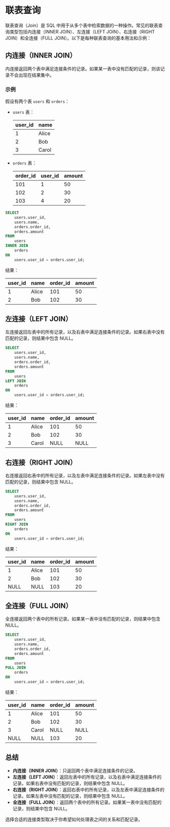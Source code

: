 # 联表查询

联表查询（Join）是 SQL 中用于从多个表中检索数据的一种操作。常见的联表查询类型包括内连接（INNER JOIN）、左连接（LEFT JOIN）、右连接（RIGHT JOIN）和全连接（FULL JOIN）。以下是每种联表查询的基本用法和示例：

## 内连接（INNER JOIN）

内连接返回两个表中满足连接条件的记录。如果某一表中没有匹配的记录，则该记录不会出现在结果集中。

### 示例

假设有两个表 `users` 和 `orders`：

- `users` 表：

  | user_id | name  |
  | ------- | ----- |
  | 1       | Alice |
  | 2       | Bob   |
  | 3       | Carol |

- `orders` 表：

  | order_id | user_id | amount |
  | -------- | ------- | ------ |
  | 101      | 1       | 50     |
  | 102      | 2       | 30     |
  | 103      | 4       | 20     |

```sql
SELECT
    users.user_id,
    users.name,
    orders.order_id,
    orders.amount
FROM
    users
INNER JOIN
    orders
ON
    users.user_id = orders.user_id;
```

结果：

| user_id | name  | order_id | amount |
| ------- | ----- | -------- | ------ |
| 1       | Alice | 101      | 50     |
| 2       | Bob   | 102      | 30     |

## 左连接（LEFT JOIN）

左连接返回左表中的所有记录，以及右表中满足连接条件的记录。如果右表中没有匹配的记录，则结果中包含 NULL。

```sql
SELECT
    users.user_id,
    users.name,
    orders.order_id,
    orders.amount
FROM
    users
LEFT JOIN
    orders
ON
    users.user_id = orders.user_id;
```

结果：

| user_id | name  | order_id | amount |
| ------- | ----- | -------- | ------ |
| 1       | Alice | 101      | 50     |
| 2       | Bob   | 102      | 30     |
| 3       | Carol | NULL     | NULL   |

## 右连接（RIGHT JOIN）

右连接返回右表中的所有记录，以及左表中满足连接条件的记录。如果左表中没有匹配的记录，则结果中包含 NULL。

```sql
SELECT
    users.user_id,
    users.name,
    orders.order_id,
    orders.amount
FROM
    users
RIGHT JOIN
    orders
ON
    users.user_id = orders.user_id;
```

结果：

| user_id | name  | order_id | amount |
| ------- | ----- | -------- | ------ |
| 1       | Alice | 101      | 50     |
| 2       | Bob   | 102      | 30     |
| NULL    | NULL  | 103      | 20     |

## 全连接（FULL JOIN）

全连接返回两个表中的所有记录。如果某一表中没有匹配的记录，则结果中包含 NULL。

```sql
SELECT
    users.user_id,
    users.name,
    orders.order_id,
    orders.amount
FROM
    users
FULL JOIN
    orders
ON
    users.user_id = orders.user_id;
```

结果：

| user_id | name  | order_id | amount |
| ------- | ----- | -------- | ------ |
| 1       | Alice | 101      | 50     |
| 2       | Bob   | 102      | 30     |
| 3       | Carol | NULL     | NULL   |
| NULL    | NULL  | 103      | 20     |

## 总结

- **内连接（INNER JOIN）**：只返回两个表中满足连接条件的记录。
- **左连接（LEFT JOIN）**：返回左表中的所有记录，以及右表中满足连接条件的记录。如果右表中没有匹配的记录，则结果中包含 NULL。
- **右连接（RIGHT JOIN）**：返回右表中的所有记录，以及左表中满足连接条件的记录。如果左表中没有匹配的记录，则结果中包含 NULL。
- **全连接（FULL JOIN）**：返回两个表中的所有记录。如果某一表中没有匹配的记录，则结果中包含 NULL。

选择合适的连接类型取决于你希望如何处理表之间的关系和匹配记录。